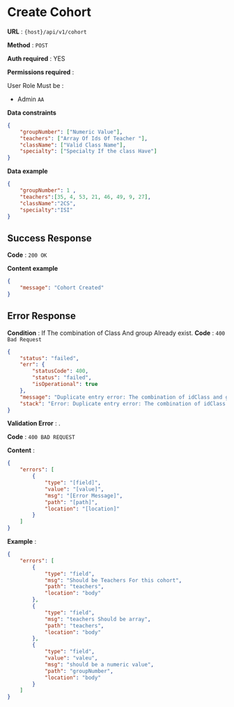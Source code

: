 # Create Cohort

**URL** : `{host}/api/v1/cohort`

**Method** : `POST`

**Auth required** : YES

**Permissions required** :

User Role Must be :

* Admin `AA`

**Data constraints**

```json
{
	"groupNumber": ["Numeric Value"],
	"teachers": ["Array Of Ids Of Teacher "],
	"className": ["Valid Class Name"],
	"specialty": ["Specialty If the class Have"]
}
```

**Data example**

```json
{
    "groupNumber": 1 ,
    "teachers":[35, 4, 53, 21, 46, 49, 9, 27],
    "className":"2CS",
    "specialty":"ISI"
}
```

## Success Response

**Code** : `200 OK`

**Content example** 

```json
{
    "message": "Cohort Created"
}
```

## Error Response

**Condition** : If The combination of Class And group Already exist.
**Code** : `400 Bad Request`

```json
{
    "status": "failed",
    "err": {
        "statusCode": 400,
        "status": "failed",
        "isOperational": true
    },
    "message": "Duplicate entry error: The combination of idClass and groupeNumber already exists.",
    "stack": "Error: Duplicate entry error: The combination of idClass and groupeNumber already exists.\n    at /home/lokmane-zed/Home/E-Learn/E-Learn-Platform/back-end/controllers/cohorteController.js:70:5\n    at process.processTicksAndRejections (node:internal/process/task_queues:95:5)"
}
```



**Validation Error** : .

**Code** : `400 BAD REQUEST`

**Content** :

```json
{
	"errors": [
		{
			"type": "[field]",
			"value": "[value]",
			"msg": "[Error Message]",
			"path": "[path]",
			"location": "[location]"
		}
	]
}
```

**Example** :

```json
{
    "errors": [
        {
            "type": "field",
            "msg": "Should be Teachers For this cohort",
            "path": "teachers",
            "location": "body"
        },
        {
            "type": "field",
            "msg": "teachers Should be array",
            "path": "teachers",
            "location": "body"
        },
        {
            "type": "field",
            "value": "valeu",
            "msg": "should be a numeric value",
            "path": "groupNumber",
            "location": "body"
        }
    ]
}
```
